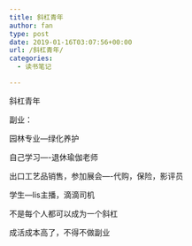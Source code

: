 ```yaml
---
title: 斜杠青年
author: fan
type: post
date: 2019-01-16T03:07:56+00:00
url: /斜杠青年/
categories:
  - 读书笔记

---
```

斜杠青年
  
副业：
  
园林专业&#8212;绿化养护
  
自己学习&#8212;-退休瑜伽老师
  
出口工艺品销售，参加展会&#8212;-代购，保险，影评员
  
学生&#8212;lis主播，滴滴司机
  
不是每个人都可以成为一个斜杠
  
成活成本高了，不得不做副业
